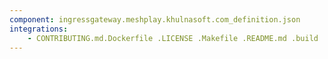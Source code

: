 ```yaml
---
component: ingressgateway.meshplay.khulnasoft.com_definition.json
integrations:
    - CONTRIBUTING.md.Dockerfile .LICENSE .Makefile .README.md .build .consul .go.mod .go.sum .helpers .ingressgateway.meshplay.khulnasoft.com_definition.json.md .internal .main.go .output .templates .tests
---
```

